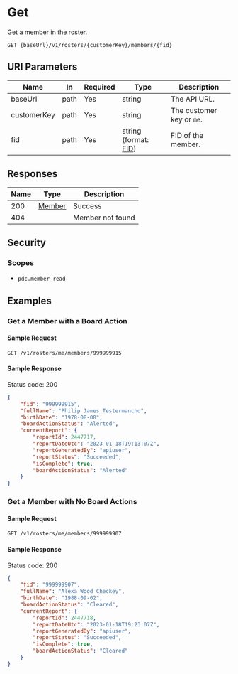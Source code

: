 # Get

Get a member in the roster.

```HTTP
GET {baseUrl}/v1/rosters/{customerKey}/members/{fid}
```

## URI Parameters

| Name | In | Required | Type | Description |
| - | - | - | - | - |
| baseUrl | path | Yes | string | The API URL. |
| customerKey | path | Yes | string | The customer key or `me`. |
| fid | path | Yes | string (format: [FID](../definitions/fid.md)) | FID of the member. |

## Responses

| Name | Type | Description |
| - | - | - |
| 200 | [Member](../definitions/member.md) | Success |
| 404 | | Member not found |

## Security

### Scopes

- `pdc.member_read`

## Examples

### Get a Member with a Board Action

#### Sample Request

```HTTP
GET /v1/rosters/me/members/999999915
```

#### Sample Response

Status code: 200

```json
{
    "fid": "999999915",
    "fullName": "Philip James Testermancho",
    "birthDate": "1978-08-08",
    "boardActionStatus": "Alerted",
    "currentReport": {
        "reportId": 2447717,
        "reportDateUtc": "2023-01-18T19:13:07Z",
        "reportGeneratedBy": "apiuser",
        "reportStatus": "Succeeded",
        "isComplete": true,
        "boardActionStatus": "Alerted"
    }
}
```

### Get a Member with No Board Actions

#### Sample Request

```HTTP
GET /v1/rosters/me/members/999999907
```

#### Sample Response

Status code: 200

```json
{
    "fid": "999999907",
    "fullName": "Alexa Wood Checkey",
    "birthDate": "1988-09-02",
    "boardActionStatus": "Cleared",
    "currentReport": {
        "reportId": 2447718,
        "reportDateUtc": "2023-01-18T19:23:07Z",
        "reportGeneratedBy": "apiuser",
        "reportStatus": "Succeeded",
        "isComplete": true,
        "boardActionStatus": "Cleared"
    }
}
```
